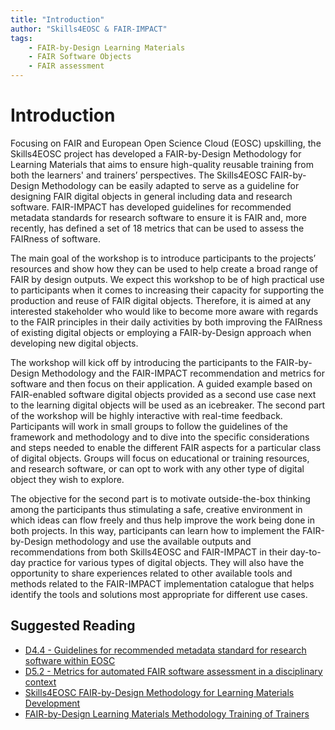 ```yaml
---
title: "Introduction"
author: "Skills4EOSC & FAIR-IMPACT"
tags: 
    - FAIR-by-Design Learning Materials
    - FAIR Software Objects
    - FAIR assessment
---
```


# Introduction

Focusing on FAIR and European Open Science Cloud (EOSC) upskilling, the Skills4EOSC project has developed a FAIR-by-Design Methodology for Learning Materials that aims to ensure high-quality reusable training from both the learners' and trainers’ perspectives. The Skills4EOSC FAIR-by-Design Methodology can be easily adapted to serve as a guideline for designing FAIR digital objects in general including data and research software. FAIR-IMPACT has developed guidelines for recommended metadata standards for research software to ensure it is FAIR and, more recently, has defined a set of 18 metrics that can be used to assess the FAIRness of software.

The main goal of the workshop is to introduce participants to the projects’ resources and show how they can be used to help create a broad range of FAIR by design outputs. We expect this workshop to be of high practical use to participants when it comes to increasing their capacity for supporting the production and reuse of FAIR digital objects. Therefore, it is aimed at any interested stakeholder who would like to become more aware with regards to the FAIR principles in their daily activities by both improving the FAIRness of existing digital objects or employing a FAIR-by-Design approach when developing new digital objects. 

The workshop will kick off by introducing the participants to the FAIR-by-Design Methodology and the FAIR-IMPACT recommendation and metrics for software and then focus on their application. A guided example based on FAIR-enabled software digital objects provided as a second use case next to the learning digital objects will be used as an icebreaker.  The second part of the workshop will be highly interactive with real-time feedback. Participants will work in small groups to follow the guidelines of the framework and methodology and to dive into the specific considerations and steps needed to enable the different FAIR aspects for a particular class of digital objects. Groups will focus on educational or training resources, and research software, or can opt to work with any other type of digital object they wish to explore.

The objective for the second part is to motivate outside-the-box thinking among the participants thus stimulating a safe, creative environment in which ideas can flow freely and thus help improve the work being done in both projects. In this way, participants can learn how to implement the FAIR-by-Design methodology and use the available outputs and recommendations from both Skills4EOSC and FAIR-IMPACT in their day-to-day practice for various types of digital objects. They will also have the opportunity to share experiences related to other available tools and methods related to the FAIR-IMPACT implementation catalogue that helps identify the tools and solutions most appropriate for different use cases. 


## Suggested Reading

- [D4.4 - Guidelines for recommended metadata standard for research software within EOSC](https://zenodo.org/records/8199104)
- [D5.2 - Metrics for automated FAIR software assessment in a disciplinary context](https://zenodo.org/records/10047401)
- [Skills4EOSC FAIR-by-Design Methodology for Learning Materials Development](https://zenodo.org/records/8419242)
- [FAIR-by-Design Learning Materials Methodology Training of Trainers](https://zenodo.org/records/10063110)


